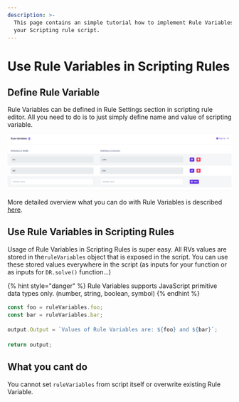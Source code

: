 ```yaml
---
description: >-
  This page contains an simple tutorial how to implement Rule Variables into
  your Scripting rule script.
---
```


# Use Rule Variables in Scripting Rules

## Define Rule Variable

Rule Variables can be defined in Rule Settings section in scripting rule editor. All you need to do is to just simply define name and value of scripting variable.

![Rule Variables editor](<../.gitbook/assets/image (168).png>)

More detailed overview what you can do with Rule Variables is described [here](../other/rule-variables.md).

## Use Rule Variables in Scripting Rules

Usage of Rule Variables in Scripting Rules is super easy. All RVs values are stored in the`ruleVariables` object that is exposed in the script. You can use these stored values everywhere in the script (as inputs for your function or as inputs for `DR.solve()` function...)

{% hint style="danger" %}
Rule Variables supports JavaScript primitive data types only. (number, string, boolean, symbol)
{% endhint %}

```javascript
const foo = ruleVariables.foo;
const bar = ruleVariables.bar;

output.Output = `Values of Rule Variables are: ${foo} and ${bar}`;

return output;
```

## What you cant do

You cannot set `ruleVariables` from script itself or overwrite existing Rule Variable.
